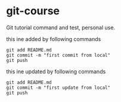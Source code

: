 # git-course
Git tutorial command and test, personal use.

this ine added by following commands
```git
git add README.md
git commit -m "first commit from local"
git push
```

this ine updated by following commands
```git
git add README.md
git commit -m "first update from local"
git push
```
